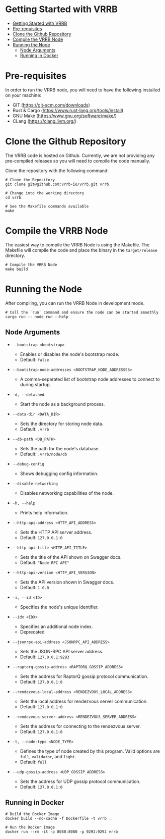 # Getting Started with VRRB

- [Getting Started with VRRB](#getting-started-with-vrrb)
- [Pre-requisites](#pre-requisites)
- [Clone the Github Repository](#clone-the-github-repository)
- [Compile the VRRB Node](#compile-the-vrrb-node)
- [Running the Node](#running-the-node)
  - [Node Arguments](#node-arguments)
  - [Running in Docker](#running-in-docker)

# Pre-requisites

In order to run the VRRB node, you will need to have the following installed on your machine:

- GIT (https://git-scm.com/downloads)
- Rust & Cargo (https://www.rust-lang.org/tools/install)
- GNU Make (https://www.gnu.org/software/make/)
- CLang (https://clang.llvm.org/)

# Clone the Github Repository

The VRRB code is hosted on Github.  Currently, we are not providing any pre-compiled releases so you will need to compile the code manually.

Clone the repository with the following command: 

```
# Clone the Repository
git clone git@github.com:vrrb-io/vrrb.git vrrb

# Change into the working directory
cd vrrb

# See the Makefile commands available
make 
```

# Compile the VRRB Node

The easiest way to compile the VRRB Node is using the Makefile.  The Makefile will compile the code and place the binary in the `target/release` directory.

```
# Compile the VRRB Node
make build
```

# Running the Node

After compiling, you can run the VRRB Node in development mode.  

```
# Call the `run` command and ensure the node can be started smoothly
cargo run -- node run --help
```

## Node Arguments

* `--bootstrap <bootstrap>`
    * Enables or disables the node's bootstrap mode.
    * Default: `false`

* `--bootstrap-node-addresses <BOOTSTRAP_NODE_ADDRESSES>`
    * A comma-separated list of bootstrap node addresses to connect to during startup.

* `-d, --detached`
    * Start the node as a background process.

* `--data-dir <DATA_DIR>`
    * Sets the directory for storing node data.
    * Default: `.vrrb`

* `--db-path <DB_PATH>`
    * Sets the path for the node's database.
    * Default: `.vrrb/node/db`

* `--debug-config`
    * Shows debugging config information.

* `--disable-networking`
    * Disables networking capabilities of the node.

* `-h, --help`
    * Prints help information.

* `--http-api-address <HTTP_API_ADDRESS>`
    * Sets the HTTP API server address.
    * Default: `127.0.0.1:0`

* `--http-api-title <HTTP_API_TITLE>`
    * Sets the title of the API shown on Swagger docs.
    * Default: `"Node RPC API"`

* `--http-api-version <HTTP_API_VERSION>`
    * Sets the API version shown in Swagger docs.
    * Default: `1.0.0`

* `-i, --id <ID>`
    * Specifies the node's unique identifier.

* `--idx <IDX>`
    * Specifies an additional node index.
    * Deprecated

* `--jsonrpc-api-address <JSONRPC_API_ADDRESS>`
    * Sets the JSON-RPC API server address.
    * Default: `127.0.0.1:9293`

* `--raptorq-gossip-address <RAPTORQ_GOSSIP_ADDRESS>`
    * Sets the address for RaptorQ gossip protocol communication.
    * Default: `127.0.0.1:0`

* `--rendezvous-local-address <RENDEZVOUS_LOCAL_ADDRESS>`
    * Sets the local address for rendezvous server communication.
    * Default: `127.0.0.1:0`

* `--rendezvous-server-address <RENDEZVOUS_SERVER_ADDRESS>`
    * Sets the address for connecting to the rendezvous server.
    * Default: `127.0.0.1:0`

* `-t, --node-type <NODE_TYPE>`
    * Defines the type of node created by this program. Valid options are `full`, `validator`, and `light`.
    * Default: `full`

* `--udp-gossip-address <UDP_GOSSIP_ADDRESS>`
    * Sets the address for UDP gossip protocol communication.
    * Default: `127.0.0.1:0`


## Running in Docker

```
# Build the Docker Image
docker build --no-cache -f Dockerfile -t vrrb . 

# Run the Docker Image
docker run --rm -it -p 8080:8080 -p 9293:9292 vrrb
```
